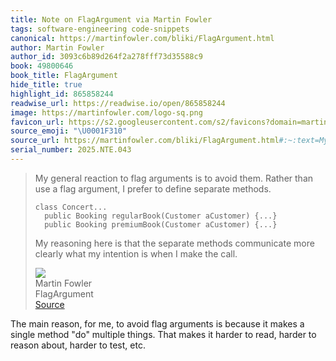 ```yaml
---
title: Note on FlagArgument via Martin Fowler
tags: software-engineering code-snippets
canonical: https://martinfowler.com/bliki/FlagArgument.html
author: Martin Fowler
author_id: 3093c6b89d264f2a278fff73d35588c9
book: 49800646
book_title: FlagArgument
hide_title: true
highlight_id: 865858244
readwise_url: https://readwise.io/open/865858244
image: https://martinfowler.com/logo-sq.png
favicon_url: https://s2.googleusercontent.com/s2/favicons?domain=martinfowler.com
source_emoji: "\U0001F310"
source_url: https://martinfowler.com/bliki/FlagArgument.html#:~:text=My%20general%20reaction,make%20the%20call.
serial_number: 2025.NTE.043
---
```

> My general reaction to flag arguments is to avoid them. Rather than use a flag argument, I prefer to define separate methods.
> 
>     class Concert...
>       public Booking regularBook(Customer aCustomer) {...}
>       public Booking premiumBook(Customer aCustomer) {...}
>   
> 
> My reasoning here is that the separate methods communicate more clearly what my intention is when I make the call.
> <div class="quoteback-footer"><div class="quoteback-avatar"><img class="mini-favicon" src="https://s2.googleusercontent.com/s2/favicons?domain=martinfowler.com"></div><div class="quoteback-metadata"><div class="metadata-inner"><span style="display:none">FROM:</span><div aria-label="Martin Fowler" class="quoteback-author"> Martin Fowler</div><div aria-label="FlagArgument" class="quoteback-title"> FlagArgument</div></div></div><div class="quoteback-backlink"><a target="_blank" aria-label="go to the full text of this quotation" rel="noopener" href="https://martinfowler.com/bliki/FlagArgument.html#:~:text=My%20general%20reaction,make%20the%20call." class="quoteback-arrow"> Source</a></div></div>

The main reason, for me, to avoid flag arguments is because it makes a single method "do" multiple things. That makes it harder to read, harder to reason about, harder to test, etc.